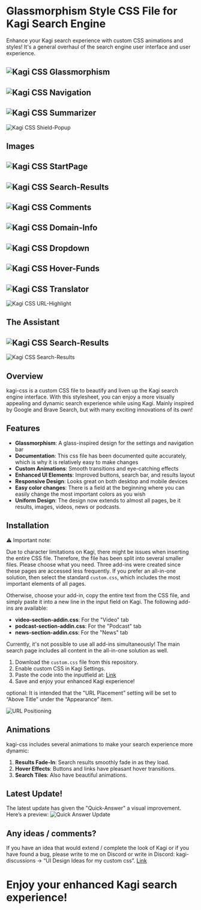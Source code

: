 # Glassmorphism Style CSS File for Kagi Search Engine

Enhance your Kagi search experience with custom CSS animations and styles! It's a general overhaul of the search engine user interface and user experience.

![Kagi CSS Glassmorphism](images/search-results.gif)
---
![Kagi CSS Navigation](images/top-bar.gif)
---
![Kagi CSS Summarizer](images/summarizer.gif)
---
![Kagi CSS Shield-Popup](images/shield-popup.gif)

## Images
![Kagi CSS StartPage](images/startpage.png)
---
![Kagi CSS Search-Results](images/search-results.png)
---
![Kagi CSS Comments](images/update-comments.png)
---
![Kagi CSS Domain-Info](images/update-domain-info.png)
---
![Kagi CSS Dropdown](images/update-dropdown.png)
---
![Kagi CSS Hover-Funds](images/update-hover-interessante-funde.png)
---
![Kagi CSS Translator](images/update-translate-widget.png)
---
![Kagi CSS URL-Highlight](images/update-url-highlight.png)

## The Assistant
![Kagi CSS Search-Results](images/update-assistant-sidebar.png)
---
![Kagi CSS Search-Results](images/update-kagi-assistant.png)


## Overview

kagi-css is a custom CSS file to beautify and liven up the Kagi search engine interface. With this stylesheet, you can enjoy a more visually appealing and dynamic search experience while using Kagi. Mainly inspired by Google and Brave Search, but with many exciting innovations of its own!

## Features

- **Glassmorphism**: A glass-inspired design for the settings and navigation bar
- **Documentation**: This css file has been documented quite accurately, which is why it is relatively easy to make changes
- **Custom Animations**: Smooth transitions and eye-catching effects
- **Enhanced UI Elements**: Improved buttons, search bar, and results layout
- **Responsive Design**: Looks great on both desktop and mobile devices
- **Easy color changes**: There is a field at the beginning where you can easily change the most important colors as you wish
- **Uniform Design**: The design now extends to almost all pages, be it results, images, videos, news or podcasts.

## Installation

⚠️ Important note:

Due to character limitations on Kagi, there might be issues when inserting the entire CSS file. Therefore, the file has been split into several smaller files. 
Please choose what you need. Three add-ins were created since these pages are accessed less frequently. 
If you prefer an all-in-one solution, then select the standard `custom.css`, which includes the most important elements of all pages.

Otherwise, choose your add-in, copy the entire text from the CSS file, and simply paste it into a new line in the input field on Kagi. 
The following add-ins are available:

- **video-section-addin.css**: For the "Video" tab  
- **podcast-section-addin.css**: For the "Podcast" tab  
- **news-section-addin.css**: For the "News" tab  

Currently, it's not possible to use all add-ins simultaneously! 
The main search page includes all content in the all-in-one solution as well.

1. Download the `custom.css` file from this repository.
2. Enable custom CSS in Kagi Settings.
3. Paste the code into the inputfield at: [Link](https://kagi.com/settings?p=custom_css)
4. Save and enjoy your enhanced Kagi experience!

optional: It is intended that the "URL Placement” setting will be set to “Above Title” under the “Appearance” item.

![URL Positioning](images/url-positioning.png)

## Animations

kagi-css includes several animations to make your search experience more dynamic:

1. **Results Fade-In**: Search results smoothly fade in as they load.
2. **Hover Effects**: Buttons and links have pleasant hover transitions.
3. **Search Tiles**: Also have beautiful animations.

## Latest Update!

The latest update has given the "Quick-Answer" a visual improvement. Here’s a preview:
![Quick Answer Update](images/quick-search-update.gif)

## Any ideas / comments?

If you have an idea that would extend / complete the look of Kagi or if you have found a bug, please write to me on Discord or write in Discord: kagi-discussions -> “UI Design Ideas for my custom css”. [Link](https://discord.com/channels/1256077108111868035/1265596713083732060)

# Enjoy your enhanced Kagi search experience!
